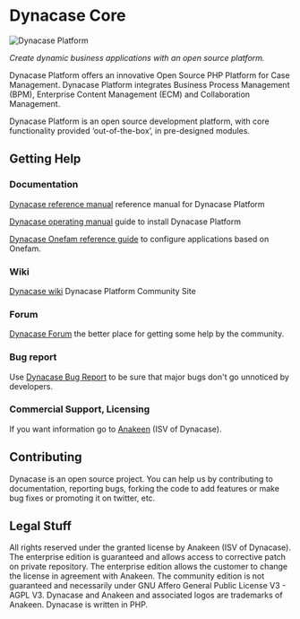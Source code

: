 # Dynacase Core

![Dynacase Platform](https://raw.github.com/Anakeen/dynacase-platform/3.2-integration/Images/Fdl/logo.png)

_Create dynamic business applications with an open source platform._  

Dynacase Platform offers an innovative Open Source PHP Platform for Case Management. Dynacase Platform integrates Business Process Management (BPM), Enterprise Content Management (ECM) and Collaboration Management.  

Dynacase Platform is an open source development platform, with core functionality provided ‘out-of-the-box’, in pre-designed modules.

## Getting Help


### Documentation 

[Dynacase reference manual](https://github.com/Anakeen/dynacase-platform/raw/3.2-integration/Doc/Manuel/dynacase-core.pdf) reference manual for Dynacase Platform

[Dynacase operating manual](https://github.com/Anakeen/dynacase-doc-platform-operating-manual/) guide to install Dynacase Platform

[Dynacase Onefam reference guide](https://github.com/Anakeen/dynacase-doc-onefam-reference/) to configure applications based on Onefam.

### Wiki

[Dynacase wiki](http://www.dynacase.org/) Dynacase Platform Community Site

### Forum 

[Dynacase Forum](http://forum.dynacase.org/) the better place for getting some help by the community.  

### Bug report

Use [Dynacase Bug Report](http://dev.dynacase.org/) to be sure that major bugs don't go unnoticed by developers. 

### Commercial Support, Licensing

If you want information go to [Anakeen](http://anakeen.com) (ISV of Dynacase).


## Contributing


Dynacase is an open source project. You can help us by contributing to documentation, reporting bugs, forking the code to add features or make bug fixes or promoting it on twitter, etc.


## Legal Stuff


All rights reserved under the granted license by Anakeen (ISV of Dynacase).
The enterprise edition is guaranteed and allows access to corrective patch on private repository.
The enterprise edition allows the customer to change the license in agreement with Anakeen.
The community edition is not guaranteed and necessarily under GNU Affero General Public License V3 - AGPL V3.
Dynacase and Anakeen and associated logos are trademarks of Anakeen.
Dynacase is written in PHP.  